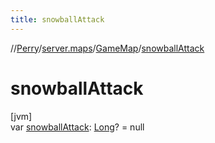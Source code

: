 ```yaml
---
title: snowballAttack
---
```

//[Perry](../../../index.html)/[server.maps](../index.html)/[GameMap](index.html)/[snowballAttack](snowball-attack.html)



# snowballAttack



[jvm]\
var [snowballAttack](snowball-attack.html): [Long](https://kotlinlang.org/api/latest/jvm/stdlib/kotlin/-long/index.html)? = null




